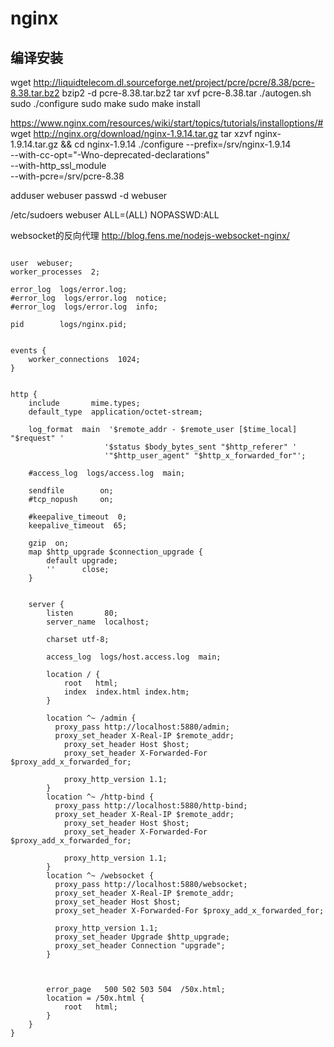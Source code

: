 nginx
=========

## 编译安装

wget http://liquidtelecom.dl.sourceforge.net/project/pcre/pcre/8.38/pcre-8.38.tar.bz2
bzip2 -d pcre-8.38.tar.bz2
tar xvf pcre-8.38.tar
./autogen.sh
sudo ./configure
sudo make
sudo make install

https://www.nginx.com/resources/wiki/start/topics/tutorials/installoptions/#
wget http://nginx.org/download/nginx-1.9.14.tar.gz
tar xzvf nginx-1.9.14.tar.gz && cd nginx-1.9.14
./configure --prefix=/srv/nginx-1.9.14 \
  --with-cc-opt="-Wno-deprecated-declarations"  \
  --with-http_ssl_module \
  --with-pcre=/srv/pcre-8.38

adduser webuser
passwd -d webuser

/etc/sudoers
webuser ALL=(ALL) NOPASSWD:ALL


websocket的反向代理
http://blog.fens.me/nodejs-websocket-nginx/

```

user  webuser;
worker_processes  2;

error_log  logs/error.log;
#error_log  logs/error.log  notice;
#error_log  logs/error.log  info;

pid        logs/nginx.pid;


events {
    worker_connections  1024;
}


http {
    include       mime.types;
    default_type  application/octet-stream;

    log_format  main  '$remote_addr - $remote_user [$time_local] "$request" '
                     '$status $body_bytes_sent "$http_referer" '
                     '"$http_user_agent" "$http_x_forwarded_for"';

    #access_log  logs/access.log  main;

    sendfile        on;
    #tcp_nopush     on;

    #keepalive_timeout  0;
    keepalive_timeout  65;

    gzip  on;
    map $http_upgrade $connection_upgrade {
        default upgrade;
        ''      close;
    }


    server {
        listen       80;
        server_name  localhost;

        charset utf-8;

        access_log  logs/host.access.log  main;

        location / {
            root   html;
            index  index.html index.htm;
        }

        location ^~ /admin {
          proxy_pass http://localhost:5880/admin;
          proxy_set_header X-Real-IP $remote_addr;
    	    proxy_set_header Host $host;
    	    proxy_set_header X-Forwarded-For $proxy_add_x_forwarded_for;

    	    proxy_http_version 1.1;
        }
        location ^~ /http-bind {
          proxy_pass http://localhost:5880/http-bind;
          proxy_set_header X-Real-IP $remote_addr;
    	    proxy_set_header Host $host;
    	    proxy_set_header X-Forwarded-For $proxy_add_x_forwarded_for;

    	    proxy_http_version 1.1;
        }
        location ^~ /websocket {
          proxy_pass http://localhost:5880/websocket;
          proxy_set_header X-Real-IP $remote_addr;
          proxy_set_header Host $host;
          proxy_set_header X-Forwarded-For $proxy_add_x_forwarded_for;

          proxy_http_version 1.1;
          proxy_set_header Upgrade $http_upgrade;
          proxy_set_header Connection "upgrade";
        }



        error_page   500 502 503 504  /50x.html;
        location = /50x.html {
            root   html;
        }
    }
}

```
